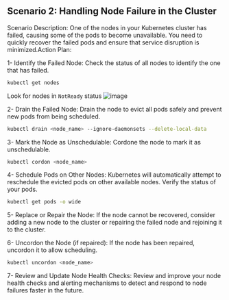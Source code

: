 ## Scenario 2: Handling Node Failure in the Cluster

Scenario Description:
One of the nodes in your Kubernetes cluster has failed, causing some of the pods to become unavailable. You need to quickly recover the failed pods and ensure that service disruption is minimized.Action Plan:

1- Identify the Failed Node: Check the status of all nodes to identify the one that has failed.
```bash
kubectl get nodes
```
Look for nodes in `NotReady` status
![image](https://github.com/user-attachments/assets/f500e32c-f604-4483-b4ad-5fccf2cbf784)


2- Drain the Failed Node: Drain the node to evict all pods safely and prevent new pods from being scheduled.
```bash
kubectl drain <node_name> --ignore-daemonsets --delete-local-data
```
3- Mark the Node as Unschedulable: Cordone the node to mark it as unschedulable.
```bash
kubectl cordon <node_name>
```
4- Schedule Pods on Other Nodes: Kubernetes will automatically attempt to reschedule the evicted pods on other available nodes. Verify the status of your pods.
```bash
kubectl get pods -o wide
```
5- Replace or Repair the Node: If the node cannot be recovered, consider adding a new node to the cluster or repairing the failed node and rejoining it to the cluster.

6- Uncordon the Node (if repaired): If the node has been repaired, uncordon it to allow scheduling.

```bash
kubectl uncordon <node_name>
```

7- Review and Update Node Health Checks: Review and improve your node health checks and alerting mechanisms to detect and respond to node failures faster in the future.
